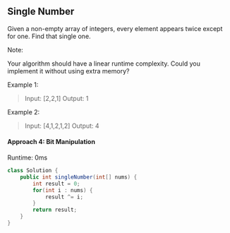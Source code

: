 ## Single Number

Given a non-empty array of integers, every element appears twice except for one. Find that single one.

Note:

Your algorithm should have a linear runtime complexity. Could you implement it without using extra memory?

Example 1:

>Input: [2,2,1]
Output: 1

Example 2:

>Input: [4,1,2,1,2]
Output: 4


#### Approach 4: Bit Manipulation

Runtime: 0ms

```Java
class Solution {
    public int singleNumber(int[] nums) {
        int result = 0;
        for(int i : nums) {
            result ^= i;
        }
        return result;
    }
}
```
